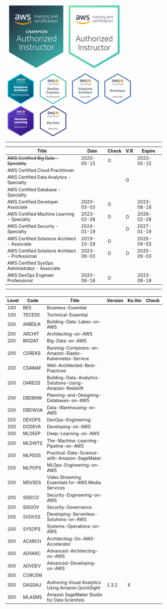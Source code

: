 ![AAI-champ](999-TEMP/Certifications/thumb-AAI-Champion.png)
![AAI](999-TEMP/Certifications/thumb-AAI.png)

![SAP](999-TEMP/Certifications/AWS-SolArchitect-Professional-100.png)
![DEVOPS](999-TEMP/Certifications/thumb-AWS-DevOpsEngineer-Professional.png)
![SA](999-TEMP/Certifications/thumb-AWS-SolArchitect-Associate.png)
![DEVA](999-TEMP/Certifications/thumb-AWS-Developer-Associate.png)
![ML](999-TEMP/Certifications/AWS-MachineLearning-Specialty-100.png)
![BIGDAT](999-TEMP/Certifications/thumb-AWS-BigData-Specialty.png)

---

| Title                                            | Date       | Check | V.R | Expire     |
| ------------------------------------------------ | ---------- | ----- | --- | ---------- |
| ~~AWS Certified Big Data - Specialty~~           | 2020-05-15 | O     |     | 2023-05-15 |
| AWS Certified Cloud Practitioner                 |            |       |     |            |
| AWS Certified Data Analytics - Specialty         |            |       | O   |            |
| AWS Certified Database - Specialty               |            |       |     |            |
| AWS Certified Developer Associate                | 2020-03-03 | O     |     | 2023-08-18 |
| AWS Certified Machine Learning - Specialty       | 2023-02-28 | O     | O   | 2026-02-28 |
| AWS Certified Security - Specialty               | 2024-01-19 |       | O   | 2027-01-19 |
| AWS Certified Solutions Architect - Associate    | 2019-10-29 | O     |     | 2025-09-03 |
| AWS Certified Solutions Architect - Professional | 2023-09-03 | O     | O   | 2025-09-03 |
| AWS Certified SysOps Administrator - Associate   |            |       |     |            |
| AWS DevOps Engineer Professional                 | 2020-08-18 | O     |     | 2023-08-18 |

---

###

| Level | Code   | Title                                                   | Version | Ko.Ver | Check |
| ----- | ------ | ------------------------------------------------------- | ------- | ------ | ----- |
| 100   | BES    | Business-Essential                                      |         |        |       |
| 100   | TECESS | Technical-Essential                                     |         |        |       |
| 200   | ANBDLK | Building-Data-Lakes-on-AWS                              |         |        |       |
| 200   | ARCHIT | Architecting-on-AWS                                     |         |        |       |
| 200   | BIGDAT | Big-Data-on-AWS                                         |         |        |       |
| 200   | COREKS | Running-Containers-on-Amazon-Elastic-Kubernetes-Service |         |        |       |
| 200   | CSAWAF | Well-Architected-Best-Practices                         |         |        |       |
| 200   | DAREDS | Building-Data-Analytics-Solutions-Using-Amazon-Redshift |         |        |       |
| 200   | DBDBAW | Planning-and-Designing-Databases-on-AWS                 |         |        |       |
| 200   | DBDWOA | Data-Warehousing-on-AWS                                 |         |        |       |
| 200   | DEVOPS | DevOps-Engineering                                      |         |        |       |
| 200   | DODEVA | Developing-on-AWS                                       |         |        |       |
| 200   | MLDEEP | Deep-Learning-on-AWS                                    |         |        |       |
| 200   | MLDWTS | The-Machine-Learning-Pipeline-on-AWS                    |         |        |       |
| 200   | MLPDSS | Practical-Data-Science-with-Amazon-SageMaker            |         |        |       |
| 200   | MLPOPS | MLOps-Engineering-on-AWS                                |         |        |       |
| 200   | MSVSES | Video Streaming Essentials for-AWS Media Services       |         |        |       |
| 200   | SISECO | Security-Engineering-on-AWS                             |         |        |       |
| 200   | SISGOV | Security-Governance                                     |         |        |       |
| 200   | SVDVSS | Developing-Serverless-Solutions-on-AWS                  |         |        |       |
| 200   | SYSOPS | Systems-Operations-on-AWS                               |         |        |       |
| 300   | ACARCH | Architecting-On-AWS-Accelerator                         |         |        |       |
| 300   | ADVARC | Advanced-Architecting-on-AWS                            |         |        |       |
| 300   | ADVDEV | Advanced-Developing-on-AWS                              |         |        |       |
| 300   | CORCEM |                                                         |         |        |       |
| 300   | DAQSAU | Authoring Visual Analytics Using Amazon QuickSight      | 1.3.2   | X      |       |
| 300   | MLASMS | Amazon SageMaker Studio for Data Scientists             |         |        |       |
